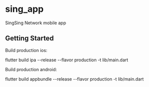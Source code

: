 # sing_app

SingSing Network mobile app

## Getting Started

Build production ios:

flutter build ipa --release --flavor production -t lib/main.dart

Build production android:

flutter build appbundle --release --flavor production -t lib/main.dart
